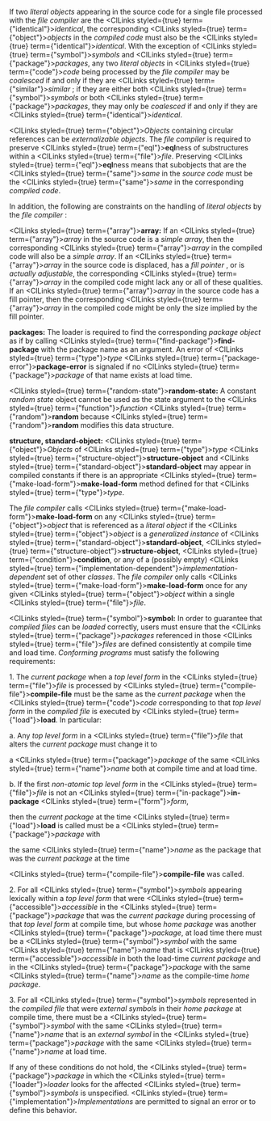  



If two *literal objects* appearing in the source code for a single file processed with the *file compiler* are the <ClLinks styled={true} term={"identical"}><i>identical</i></ClLinks>, the corresponding <ClLinks styled={true} term={"object"}><i>objects</i></ClLinks> in the *compiled code* must also be the <ClLinks styled={true} term={"identical"}><i>identical</i></ClLinks>. With the exception of <ClLinks styled={true} term={"symbol"}><i>symbols</i></ClLinks> and <ClLinks styled={true} term={"package"}><i>packages</i></ClLinks>, any two *literal objects* in <ClLinks styled={true} term={"code"}><i>code</i></ClLinks> being processed by the *file compiler* may be *coalesced* if and only if they are <ClLinks styled={true} term={"similar"}><i>similar</i></ClLinks> ; if they are either both <ClLinks styled={true} term={"symbol"}><i>symbols</i></ClLinks> or both <ClLinks styled={true} term={"package"}><i>packages</i></ClLinks>, they may only be *coalesced* if and only if they are <ClLinks styled={true} term={"identical"}><i>identical</i></ClLinks>. 



<ClLinks styled={true} term={"object"}><i>Objects</i></ClLinks> containing circular references can be *externalizable objects*. The *file compiler* is required to preserve <ClLinks styled={true} term={"eql"}><b>eql</b></ClLinks>ness of substructures within a <ClLinks styled={true} term={"file"}><i>file</i></ClLinks>. Preserving <ClLinks styled={true} term={"eql"}><b>eql</b></ClLinks>ness means that subobjects that are the <ClLinks styled={true} term={"same"}><i>same</i></ClLinks> in the *source code* must be the <ClLinks styled={true} term={"same"}><i>same</i></ClLinks> in the corresponding *compiled code*. 



In addition, the following are constraints on the handling of *literal objects* by the *file compiler* : 



<ClLinks styled={true} term={"array"}><b>array:</b></ClLinks> If an <ClLinks styled={true} term={"array"}><i>array</i></ClLinks> in the source code is a *simple array*, then the corresponding <ClLinks styled={true} term={"array"}><i>array</i></ClLinks> in the compiled code will also be a *simple array*. If an <ClLinks styled={true} term={"array"}><i>array</i></ClLinks> in the source code is displaced, has a *fill pointer* , or is *actually adjustable*, the corresponding <ClLinks styled={true} term={"array"}><i>array</i></ClLinks> in the compiled code might lack any or all of these qualities. If an <ClLinks styled={true} term={"array"}><i>array</i></ClLinks> in the source code has a fill pointer, then the corresponding <ClLinks styled={true} term={"array"}><i>array</i></ClLinks> in the compiled code might be only the size implied by the fill pointer.  







**packages:** The loader is required to find the corresponding *package object* as if by calling <ClLinks styled={true} term={"find-package"}><b>find-package</b></ClLinks> with the package name as an argument. An error of <ClLinks styled={true} term={"type"}><i>type</i></ClLinks> <ClLinks styled={true} term={"package-error"}><b>package-error</b></ClLinks> is signaled if no <ClLinks styled={true} term={"package"}><i>package</i></ClLinks> of that name exists at load time. 



<ClLinks styled={true} term={"random-state"}><b>random-state:</b></ClLinks> A constant *random state* object cannot be used as the state argument to the <ClLinks styled={true} term={"function"}><i>function</i></ClLinks> <ClLinks styled={true} term={"random"}><b>random</b></ClLinks> because <ClLinks styled={true} term={"random"}><b>random</b></ClLinks> modifies this data structure. 



**structure, standard-object:** <ClLinks styled={true} term={"object"}><i>Objects</i></ClLinks> of <ClLinks styled={true} term={"type"}><i>type</i></ClLinks> <ClLinks styled={true} term={"structure-object"}><b>structure-object</b></ClLinks> and <ClLinks styled={true} term={"standard-object"}><b>standard-object</b></ClLinks> may appear in compiled constants if there is an appropriate <ClLinks styled={true} term={"make-load-form"}><b>make-load-form</b></ClLinks> method defined for that <ClLinks styled={true} term={"type"}><i>type</i></ClLinks>. 



The *file compiler* calls <ClLinks styled={true} term={"make-load-form"}><b>make-load-form</b></ClLinks> on any <ClLinks styled={true} term={"object"}><i>object</i></ClLinks> that is referenced as a *literal object* if the <ClLinks styled={true} term={"object"}><i>object</i></ClLinks> is a *generalized instance* of <ClLinks styled={true} term={"standard-object"}><b>standard-object</b></ClLinks>, <ClLinks styled={true} term={"structure-object"}><b>structure-object</b></ClLinks>, <ClLinks styled={true} term={"condition"}><b>condition</b></ClLinks>, or any of a (possibly empty) <ClLinks styled={true} term={"implementation-dependent"}><i>implementation-dependent</i></ClLinks> set of other *classes*. The *file compiler* only calls <ClLinks styled={true} term={"make-load-form"}><b>make-load-form</b></ClLinks> once for any given <ClLinks styled={true} term={"object"}><i>object</i></ClLinks> within a single <ClLinks styled={true} term={"file"}><i>file</i></ClLinks>. 



<ClLinks styled={true} term={"symbol"}><b>symbol:</b></ClLinks> In order to guarantee that *compiled files* can be *loaded* correctly, users must ensure that the <ClLinks styled={true} term={"package"}><i>packages</i></ClLinks> referenced in those <ClLinks styled={true} term={"file"}><i>files</i></ClLinks> are defined consistently at compile time and load time. *Conforming programs* must satisfy the following requirements: 



1\. The *current package* when a *top level form* in the <ClLinks styled={true} term={"file"}><i>file</i></ClLinks> is processed by <ClLinks styled={true} term={"compile-file"}><b>compile-file</b></ClLinks> must be the same as the *current package* when the <ClLinks styled={true} term={"code"}><i>code</i></ClLinks> corresponding to that *top level form* in the *compiled file* is executed by <ClLinks styled={true} term={"load"}><b>load</b></ClLinks>. In particular: 



a. Any *top level form* in a <ClLinks styled={true} term={"file"}><i>file</i></ClLinks> that alters the *current package* must change it to 



a <ClLinks styled={true} term={"package"}><i>package</i></ClLinks> of the same <ClLinks styled={true} term={"name"}><i>name</i></ClLinks> both at compile time and at load time. 



b. If the first *non-atomic top level form* in the <ClLinks styled={true} term={"file"}><i>file</i></ClLinks> is not an <ClLinks styled={true} term={"in-package"}><b>in-package</b></ClLinks> <ClLinks styled={true} term={"form"}><i>form</i></ClLinks>, 



then the *current package* at the time <ClLinks styled={true} term={"load"}><b>load</b></ClLinks> is called must be a <ClLinks styled={true} term={"package"}><i>package</i></ClLinks> with 



the same <ClLinks styled={true} term={"name"}><i>name</i></ClLinks> as the package that was the *current package* at the time 



<ClLinks styled={true} term={"compile-file"}><b>compile-file</b></ClLinks> was called. 



2\. For all <ClLinks styled={true} term={"symbol"}><i>symbols</i></ClLinks> appearing lexically within a *top level form* that were <ClLinks styled={true} term={"accessible"}><i>accessible</i></ClLinks> in the <ClLinks styled={true} term={"package"}><i>package</i></ClLinks> that was the *current package* during processing of that *top level form* at compile time, but whose *home package* was another <ClLinks styled={true} term={"package"}><i>package</i></ClLinks>, at load time there must be a <ClLinks styled={true} term={"symbol"}><i>symbol</i></ClLinks> with the same <ClLinks styled={true} term={"name"}><i>name</i></ClLinks> that is <ClLinks styled={true} term={"accessible"}><i>accessible</i></ClLinks> in both the load-time *current package* and in the <ClLinks styled={true} term={"package"}><i>package</i></ClLinks> with the same <ClLinks styled={true} term={"name"}><i>name</i></ClLinks> as the compile-time *home package*. 



3\. For all <ClLinks styled={true} term={"symbol"}><i>symbols</i></ClLinks> represented in the *compiled file* that were *external symbols* in their *home package* at compile time, there must be a <ClLinks styled={true} term={"symbol"}><i>symbol</i></ClLinks> with the same <ClLinks styled={true} term={"name"}><i>name</i></ClLinks> that is an *external symbol* in the <ClLinks styled={true} term={"package"}><i>package</i></ClLinks> with the same <ClLinks styled={true} term={"name"}><i>name</i></ClLinks> at load time. 



If any of these conditions do not hold, the <ClLinks styled={true} term={"package"}><i>package</i></ClLinks> in which the <ClLinks styled={true} term={"loader"}><i>loader</i></ClLinks> looks for the affected <ClLinks styled={true} term={"symbol"}><i>symbols</i></ClLinks> is unspecified. <ClLinks styled={true} term={"implementation"}><i>Implementations</i></ClLinks> are permitted to signal an error or to define this behavior. 











